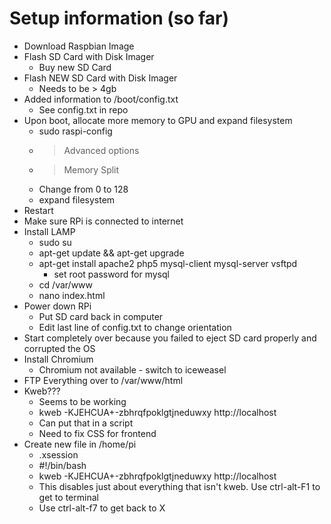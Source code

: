 # Setup information (so far)

* Download Raspbian Image
* Flash SD Card with Disk Imager
	- Buy new SD Card
* Flash NEW SD Card with Disk Imager
	- Needs to be > 4gb
* Added information to /boot/config.txt
	- See config.txt in repo
* Upon boot, allocate more memory to GPU and expand filesystem
	- sudo raspi-config
	- > Advanced options
	- > Memory Split
	- Change from 0 to 128
	- expand filesystem
* Restart
* Make sure RPi is connected to internet
* Install LAMP
	- sudo su
	- apt-get update && apt-get upgrade
	- apt-get install apache2 php5 mysql-client mysql-server vsftpd
		- set root password for mysql
	- cd /var/www
	- nano index.html
* Power down RPi
	- Put SD card back in computer
	- Edit last line of config.txt to change orientation
* Start completely over because you failed to eject SD card properly and corrupted the OS
* Install Chromium
	- Chromium not available - switch to iceweasel
* FTP Everything over to /var/www/html
* Kweb???
	- Seems to be working
	- kweb -KJEHCUA+-zbhrqfpoklgtjneduwxy http://localhost
	- Can put that in a script
	- Need to fix CSS for frontend
* Create new file in /home/pi
	- .xsession
	- #!/bin/bash
	- kweb -KJEHCUA+-zbhrqfpoklgtjneduwxy http://localhost
	- This disables just about everything that isn't kweb. Use ctrl-alt-F1 to get to terminal
	- Use ctrl-alt-f7 to get back to X